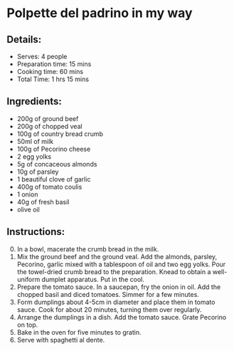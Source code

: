 # Polpette del padrino in my way 

## Details: 
* Serves: 4 people 
* Preparation time: 15 mins 
* Cooking time: 60 mins 
* Total Time: 1 hrs 15 mins 

## Ingredients: 
* 200g of ground beef 
* 200g of chopped veal 
* 100g of country bread crumb 
* 50ml of milk 
* 100g of Pecorino cheese 
* 2 egg yolks 
* 5g of concaceous almonds 
* 10g of parsley 
* 1 beautiful clove of garlic 
* 400g of tomato coulis 
* 1 onion 
* 40g of fresh basil 
* olive oil 

## Instructions: 
0. In a bowl, macerate the crumb bread in the milk. 
1. Mix the ground beef and the ground veal. Add the almonds, parsley, Pecorino, garlic mixed with a tablespoon of oil and two egg yolks. Pour the towel-dried crumb bread to the preparation. Knead to obtain a well-uniform dumplet apparatus. Put in the cool. 
2. Prepare the tomato sauce. In a saucepan, fry the onion in oil. Add the chopped basil and diced tomatoes. Simmer for a few minutes. 
3. Form dumplings about 4-5cm in diameter and place them in tomato sauce. Cook for about 20 minutes, turning them over regularly. 
4. Arrange the dumplings in a dish. Add the tomato sauce. Grate Pecorino on top. 
5. Bake in the oven for five minutes to gratin. 
6. Serve with spaghetti al dente.